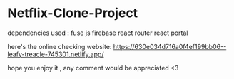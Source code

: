 # Netflix-Clone-Project
dependencies used :
fuse js 
firebase
react router
react portal

here's the online checking website:
https://630e034d716a0f4ef199bb06--leafy-treacle-745301.netlify.app/

hope you enjoy it , any comment would be appreciated <3
